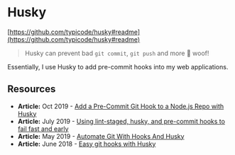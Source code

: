 # Husky

[https://github.com/typicode/husky#readme](https://github.com/typicode/husky#readme)

> Husky can prevent bad `git commit`, `git push` and more 🐶 woof!

Essentially, I use Husky to add pre-commit hooks into my web applications.

## Resources

* **Article:** Oct 2019 - [Add a Pre-Commit Git Hook to a Node.js Repo with Husky](http://eloquentcode.com/add-a-pre-commit-git-hook-to-a-node-js-repo-with-husky)
* **Article:** July 2019 - [Using lint-staged, husky, and pre-commit hooks to fail fast and early](https://codeburst.io/continuous-integration-lint-staged-husky-pre-commit-hook-test-setup-47f8172924fc)
* **Article:** May 2019 - [Automate Git With Hooks And Husky](https://maksimivanov.com/posts/git-husky/)
* **Article:** June 2018 - [Easy git hooks with Husky](https://www.vojtechruzicka.com/githooks-husky/)
